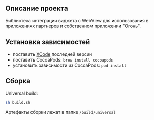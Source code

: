 ## Описание проекта

Библиотека интеграции виджета с WebView для использования в приложениях партнеров и собственном приложении "Огонь".


## Установка зависимостей

* поставить [XCode](https://developer.apple.com/xcode/) последней версии
* поставить CocoaPods: `brew install cocoapods`
* установить зависимости из CocoaPods: `pod install`


## Сборка

Universal build:

```sh
sh build.sh
```

Артефакты сборки лежат в папке `/build/universal`